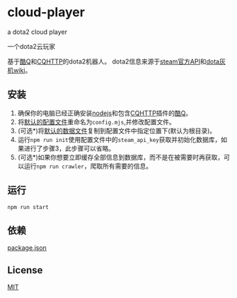 # cloud-player

a dota2 cloud player

一个dota2云玩家

基于[酷Q](https://cqp.cc/)和[CQHTTP](https://github.com/richardchien/coolq-http-api)的dota2机器人。
dota2信息来源于[steam官方API](https://wiki.teamfortress.com/wiki/WebAPI)和[dota灰机wiki](https://dota.huijiwiki.com/wiki/%E9%A6%96%E9%A1%B5)。

## 安装

1. 确保你的电脑已经正确安装[nodejs](https://nodejs.org/)和包含[CQHTTP](https://github.com/richardchien/coolq-http-api)插件的[酷Q](https://cqp.cc/)。
2. 将[默认的配置文件](https://github.com/ZyBeta/cloud-player/blob/master/src/config.default.mjs)重命名为`config.mjs`,并修改配置文件。
3. (可选*)将[默认的数据文件](https://github.com/ZyBeta/cloud-player/blob/master/misc/db.dat)复制到配置文件中指定位置下(默认为根目录)。
4. 运行`npm run init`使用配置文件中的`steam_api_key`获取并初始化数据库，如果进行了步骤3，此步骤可以省略。
5. (可选*)如果你想要立即缓存全部信息到数据库，而不是在被需要时再获取，可以运行`npm run crawler`，爬取所有需要的信息。

## 运行

`npm run start`

## 依赖

[package.json](https://github.com/ZyBeta/cloud-player/blob/master/package.json)

## License

[MIT](https://github.com/ZyBeta/cloud-player/blob/master/LICENSE)

